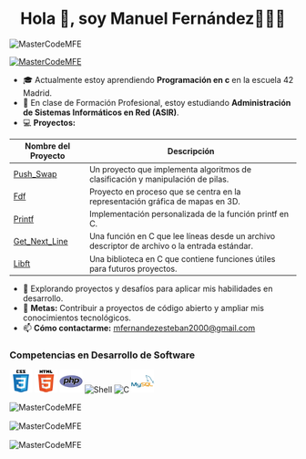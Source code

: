<h1 align="center">Hola 👋, soy Manuel Fernández👨🏻‍💻</h1>

<p align="left"> 
  <img src="https://komarev.com/ghpvc/?username=MasterCodeMFE&label=Profile%20views&color=0e75b6&style=flat" alt="MasterCodeMFE" />
</p>

<p align="left"> 
  <a href="https://github.com/ryo-ma/github-profile-trophy">
    <img src="https://github-profile-trophy.vercel.app/?username=MasterCodeMFE" alt="MasterCodeMFE" />
  </a>
</p>

- 🎓 Actualmente estoy aprendiendo **Programación en c** en la escuela 42 Madrid.
- 📘 En clase de Formación Profesional, estoy estudiando **Administración de Sistemas Informáticos en Red (ASIR)**.
- 💻 **Proyectos:**
<table>
 <thead>
    <tr>
      <th>Nombre del Proyecto</th>
      <th>Descripción</th>
    </tr>
 </thead>
 <tbody>
    <tr>
      <td><a href="https://github.com/MasterCodeMFE/push_swap">Push_Swap</a></td>
      <td>Un proyecto que implementa algoritmos de clasificación y manipulación de pilas.</td>
    </tr>
    <tr>
      <td><a href="https://github.com/MasterCodeMFE/FdF">Fdf</a></td>
      <td>Proyecto en proceso que se centra en la representación gráfica de mapas en 3D.</td>
    </tr>
    <tr>
      <td><a href="https://github.com/MasterCodeMFE/ft_printf">Printf</a></td>
      <td>Implementación personalizada de la función printf en C.</td>
    </tr>
    <tr>
      <td><a href="https://github.com/MasterCodeMFE/get_next_line">Get_Next_Line</a></td>
      <td>Una función en C que lee líneas desde un archivo descriptor de archivo o la entrada estándar.</td>
    </tr>
    <tr>
      <td><a href="https://github.com/MasterCodeMFE/Libft">Libft</a></td>
      <td>Una biblioteca en C que contiene funciones útiles para futuros proyectos.</td>
    </tr>
 </tbody>
</table>

- 💼 Explorando proyectos y desafíos para aplicar mis habilidades en desarrollo.
- 🚀 **Metas:** Contribuir a proyectos de código abierto y ampliar mis conocimientos tecnológicos.
- 📫 **Cómo contactarme:** [mfernandezesteban2000@gmail.com](mailto:mfernandezesteban2000@gmail.com)

### Competencias en Desarrollo de Software
<img src="https://raw.githubusercontent.com/devicons/devicon/master/icons/css3/css3-original-wordmark.svg" alt="CSS3" width="40" height="40"> <img src="https://raw.githubusercontent.com/devicons/devicon/master/icons/html5/html5-original-wordmark.svg" alt="HTML5" width="40" height="40"> <img src="https://raw.githubusercontent.com/devicons/devicon/master/icons/php/php-original.svg" alt="PHP" width="40" height="40"> <img src="https://www.vectorlogo.zone/logos/gnu_bash/gnu_bash-icon.svg" alt="Shell" width="40" height="40"> <img src="https://github.com/MasterCodeMFE/MasterCodeMFE/assets/139508718/05d15b73-a629-4d3f-83c5-96582c4eb402" alt="C" width="40" height="40"> <img src="https://raw.githubusercontent.com/devicons/devicon/master/icons/mysql/mysql-original-wordmark.svg" alt="mysql" width="40" height="40"/>
<p>
  <img align="left" src="https://github-readme-stats.vercel.app/api/top-langs?username=MasterCodeMFE&show_icons=true&locale=en&layout=compact" alt="MasterCodeMFE" />
</p>

<p>&nbsp;</p>

<p>
  <img align="center" src="https://github-readme-stats.vercel.app/api?username=MasterCodeMFE&show_icons=true&locale=en" alt="MasterCodeMFE" />
</p>

<p>
  <img align="center" src="https://github-readme-streak-stats.herokuapp.com/?user=MasterCodeMFE&" alt="MasterCodeMFE" />
</p>

